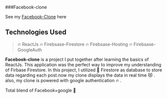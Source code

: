 ###Facebook-clone

See my [Facebook-Clone](https://facebook-clone-e09d3.web.app) here

## Technologies Used <br/>

> 🔥 ReactJs
> 🔥 Firebsase-Firestore
> 🔥 Firebsase-Hosting
> 🔥 Firebsase-GoogleAuth

<strong>Facebook-clone</strong> is a project I put together after learning the basics of ReactJs. This application was the perfect way to improve my understanding of Firbase Firestore. In this project, I utilized 🚀 Firestore as database to store data regarding each post.now my clone displays the data in real time 😻 . also, my clone is powered with google authentication 🔥 .

Total blend of Facebook+google 🙂
